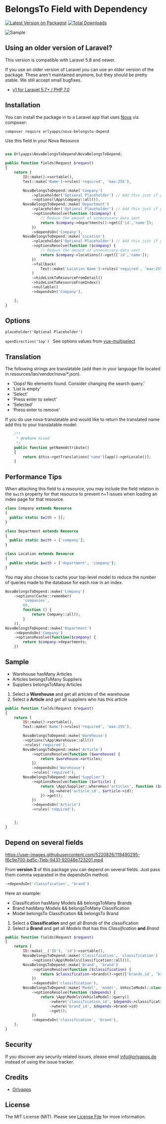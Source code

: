 # BelongsTo Field with Dependency

[![Latest Version on Packagist](https://img.shields.io/packagist/v/orlyapps/nova-belongsto-depend.svg?style=flat-square)](https://packagist.org/packages/Orlyapps/nova-belongsto-depend)
[![Total Downloads](https://img.shields.io/packagist/dt/orlyapps/nova-belongsto-depend.svg?style=flat-square)](https://packagist.org/packages/Orlyapps/nova-belongsto-depend)

![Sample](https://raw.githubusercontent.com/orlyapps/nova-belongsto-depend/master/docs/sample.gif)

## Using an older version of Laravel?

This version is compatible with Laravel 5.8 and newer.

If you use an older version of Laravel you can use an older version of the package. These aren't maintained anymore, but they should be pretty stable. We still accept small bugfixes.

-   [v1 for Laravel 5.7+ / PHP 7.0](https://github.com/orlyapps/nova-belongsto-depend/releases/tag/1.0.0)

## Installation

You can install the package in to a Laravel app that uses [Nova](https://nova.laravel.com) via composer:

```bash
composer require orlyapps/nova-belongsto-depend
```

Use this field in your Nova Resource

```php

use Orlyapps\NovaBelongsToDepend\NovaBelongsToDepend;

public function fields(Request $request)
{
    return [
        ID::make()->sortable(),
        Text::make('Name')->rules('required', 'max:255'),

        NovaBelongsToDepend::make('Company')
            ->placeholder('Optional Placeholder') // Add this just if you want to customize the placeholder
            ->options(\App\Company::all()),
        NovaBelongsToDepend::make('Department')
            ->placeholder('Optional Placeholder') // Add this just if you want to customize the placeholder
            ->optionsResolve(function ($company) {
                // Reduce the amount of unnecessary data sent
                return $company->departments()->get(['id','name']);
            })
            ->dependsOn('Company'),
        NovaBelongsToDepend::make('Location')
            ->placeholder('Optional Placeholder') // Add this just if you want to customize the placeholder
            ->optionsResolve(function ($company) {
                // Reduce the amount of unnecessary data sent
                return $company->locations()->get(['id','name']);
            })
            ->fallback(
                Text::make('Location Name')->rules('required', 'max:255'),
            )
            ->hideLinkToResourceFromDetail()
            ->hideLinkToResourceFromIndex()
            ->nullable()
            ->dependsOn('Company'),

    ];
}
```

## Options

```placeholder('Optional Placeholder') ```

```openDirection('top') ```
See options values from [vue-multiselect ](https://vue-multiselect.js.org/#sub-props)

## Translation

The following strings are translatable (add then in your language file located in resources/lan/vendor/nova/\*.json).

-   'Oops! No elements found. Consider changing the search query.'
-   'List is empty'
-   'Select'
-   'Press enter to select'
-   'Selected'
-   'Press enter to remove'

If you do use nova-translatable and would like to return the translated name add this to your translatable model: 
```php
    /**
     * @return mixed
     */
    public function getNameAttribute()
    {
        return $this->getTranslations('name')[app()->getLocale()];
    }
```

## Performance Tips

When attaching this field to a resource, you may include the field relation in the `$with` property for that resource to prevent n+1 issues when loading an index page for that resource.
```php
class Company extends Resource
{
  public static $with = [];
}

class Department extends Resource
{
  public static $with = ['company'];
}

class Location extends Resource
{
  public static $with = ['department', 'company'];
}
```

You may also choose to cache your top-level model to reduce the number of queries made to the database for each row in an index.
```php
NovaBelongsToDepend::make('Company')
    ->options(Cache::remember(
        'companies', 
        60, 
        function () { 
            return Company::all(); 
        }
    )),
NovaBelongsToDepend::make('Department')
    ->dependsOn('Company')
    ->optionsResolve(function($company) { 
        return $company->departments;
    })
```

## Sample

-   Warehouse hasMany Articles
-   Articles belongsToMany Suppliers
-   Suppliers belongsToMany Articles

1. Select a **Warehouse** and get all articles of the warehouse
2. Select a **Article** and get all suppliers who has this article

```php
public function fields(Request $request)
{
    return [
        ID::make()->sortable(),
        Text::make('Name')->rules('required', 'max:255'),

        NovaBelongsToDepend::make('Warehouse')
        ->options(\App\Warehouse::all())
        ->rules('required'),
        NovaBelongsToDepend::make('Article')
            ->optionsResolve(function ($warehouse) {
                return $warehouse->articles;
            })
            ->dependsOn('Warehouse')
            ->rules('required'),
        NovaBelongsToDepend::make('Supplier')
            ->optionsResolve(function ($article) {
                return \App\Supplier::whereHas('articles', function ($q) use ($article) {
                    $q->where('article_id', $article->id);
                })->get();
            })
            ->dependsOn('Article')
            ->rules('required'),


    ];
}
```

## Depend on several fields


https://user-images.githubusercontent.com/5220826/119490295-f6c9e700-bd5c-11eb-9431-92048e723201.mp4


From **version 3** of this package you can depend on several fields.
Just pass them comma separated in the dependsOn method.

```php
->dependsOn('classification', 'brand')
```

Here an example:

-   Classification hasMany Models && belongsToMany Brands
-   Brand hasMany Models && belongsToMany Classification
-   Model belongsTo Classification && belongsTo Brand

1. Select a **Classification** and get all _Brands_ of the classification
2. Select a **Brand** and get all _Models_ that has this _Classification_ **and** _Brand_

```php
public function fields(Request $request)
{
    return [
        ID::make(__('ID'), 'id')->sortable(),
        NovaBelongsToDepend::make('Classification', 'classification')
            ->options(\App\Models\Classification::all()),
        NovaBelongsToDepend::make('Brand', 'brand')
            ->optionsResolve(function ($classification) {
                return $classification->brands()->get(['brands.id', 'brands.name']);
            })
            ->dependsOn('classification'),
        NovaBelongsToDepend::make('Model', 'model', VehicleModel::class)
            ->optionsResolve(function ($depends) {
                return \App\Models\VehicleModel::query()
                    ->where('classification_id', $depends->classification->id)
                    ->where('brand_id', $depends->brand->id)
                    ->get();
            })
            ->dependsOn('classification', 'brand'),
    ];
}
```

## Security

If you discover any security related issues, please email info@orlyapps.de instead of using the issue tracker.

## Credits

-   [Orlyapps](https://github.com/orlyapps)

## License

The MIT License (MIT). Please see [License File](LICENSE.md) for more information.
